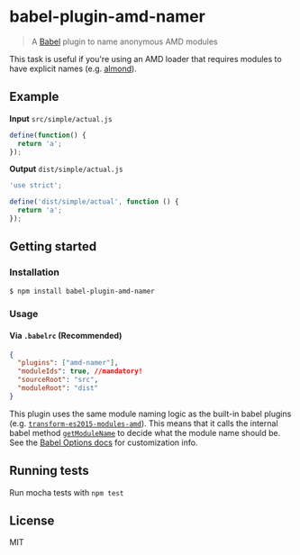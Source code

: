 # babel-plugin-amd-namer

> A [Babel](https://github.com/babel/babel) plugin to name anonymous AMD modules

This task is useful if you're using an AMD loader that requires modules to have explicit names (e.g. [almond](https://github.com/jrburke/almond)).

## Example

**Input** `src/simple/actual.js`

```js
define(function() {
  return 'a';
});
```

**Output** `dist/simple/actual.js`

```js
'use strict';

define('dist/simple/actual', function () {
  return 'a';
});
```

## Getting started

### Installation

```sh
$ npm install babel-plugin-amd-namer
```

### Usage

#### Via `.babelrc` (Recommended)

```json
{
  "plugins": ["amd-namer"],
  "moduleIds": true, //mandatory!
  "sourceRoot": "src",
  "moduleRoot": "dist"
}
```

This plugin uses the same module naming logic as the built-in babel plugins (e.g. [`transform-es2015-modules-amd`](https://github.com/babel/babel/tree/master/packages/babel-plugin-transform-es2015-modules-amd)).
This means that it calls the internal babel method [`getModuleName`](https://github.com/babel/babel/blob/85eec9ffef9f2defbcc4cce29440c5ef230708d2/packages/babel-core/src/transformation/file/index.js#L203) to decide what the module name should be.
See the [Babel Options docs](https://babeljs.io/docs/usage/api/#options) for customization info.

## Running tests

Run mocha tests with `npm test`

## License

MIT